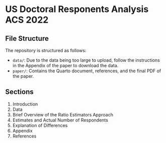 # US Doctoral Responents Analysis ACS 2022

## File Structure
The repository is structured as follows:
- `data/`: Due to the data being too large to upload, follow the instructions in the Appendix of the paper to download the data.
- `paper/`: Contains the Quarto document, references, and the final PDF of the paper.

## Sections
1. Introduction
2. Data
2. Brief Overview of the Ratio Estimators Approach
3. Estimates and Actual Number of Respondents
4. Explanation of Differences
5. Appendix
6. References
